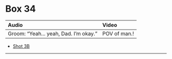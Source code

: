 # Box 34

| Audio | Video |
|:---|:---|
| Groom: “Yeah... yeah, Dad. I’m okay.” | POV of man.! |

* [Shot 3B](3B.md)

- - - - -